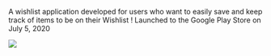 A wishlist application developed for users who want to easily save and keep track of items to be on their Wishlist ! Launched to the Google Play Store on July 5, 2020

![](wish_maker.gif)
